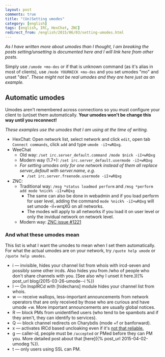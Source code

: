 ```yaml
---
layout: post
comments: true
title: "(Un)Setting umodes"
category: [english]
tags: [english, IRC, HexChat, ZNC]
redirect_from: /english/2015/06/03/setting-umodes.html
---
```


*As I have written more about umodes than I thought, I am breaking the
posts setting/unsetting is documented here and I will link here from other
posts.*

Simply use `/umode +mo-des` or if that is unknown command (as it's alias
in most of clients), use `/mode YOURNICK +mo-des` and you set umodes "mo"
and unset "des". *These might not be real umodes and they are here just as
an example.*

## Automatic umodes

Umodes aren't remembered across connections so you must configure your
client to (un)set them automatically. **Your umodes won't be change this
way until you reconnect!**

*These examples use the umodes that I am using at the time of writing.*

* HexChat: Open network list, select network and click `edit`, open tab
  `Connect commands`, click `add` and type `umode -iI+wRQxg`.
* WeeChat
    * Old way: `/set irc.server_default.command /mode $nick -iI+wRQxg`
    * Modern way (1.7+): `/set irc.server_default.usermode -iI+wRQxg`
    * *For setting umodes only for one network instead of them all
      replace server_default with server.name, e.g.*
        * `/set irc.server.freenode.usermode -iI+wRQxg`
* ZNC:
    * Traditional way: `/msg *status loadmod perform` and
      `/msg *perform add mode %nick% -iI+wRQxg`
        * The same can also be done in webadmin and if you load perform for
          user level, adding the command `mode %nick% -iI+wRQxg` will set
          umode -iI+wrqXG on all networks.
        * The modes will apply to all networks if you load it on user
          level or only the invidual network on network level.
    * Modern way: [ZNC issue #1221](https://github.com/znc/znc/issues/1221)

### And what these umodes mean

This list is what I want the umodes to mean when I set them automatically.
For what the actual umodes are on your network, try `/quote help umode` or
`/quote help umodes`.

* i — invisible, hides your channel list from whois with ircd-seven and
  possibly some other ircds. Also hides you from /who of people who don't
  share channels with you. [See also why I unset it here.]({% post_url blog/2015-03-26-umode--i %})
* I — On InspIRCd with [hidechans] module hides your channel list from
  whois.
* w — receive wallops, less-important announcements from network operators
  that are only received by those who are curious and have umode +w. More
  important announcements are usually global notices.
* R — block PMs from unidentified users (who tend to be spambots and if
  they aren't, they can identify to services).
* Q — block channel redirects on Charybdis (mode +f or banforward).
* x — activates IRCd based uncloaking even if it's [not that reliable.](https://gist.github.com/maxteufel/1e2cf7ada079c271bd3c)
* g — caller-id, people must be `/accepted` or PMed before they can PM you.
  More detailed post about that [here]({% post_url 2015-04-02-umodeg %}).
* t — only users using SSL can PM.
